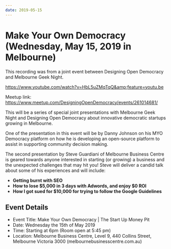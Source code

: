 ```yaml
---
date: 2019-05-15
---
```


# Make Your Own Democracy (Wednesday, May 15, 2019 in Melbourne)

This recording was from a joint event between Designing Open Democracy and Melbourne Geek Night.

https://www.youtube.com/watch?v=HbL5uZMqTqQ&amp;feature=youtu.be

Meetup link: https://www.meetup.com/DesigningOpenDemocracy/events/261014681/

This will be a series of special joint presentations with Melbourne Geek Night and Designing Open Democracy about innovative democratic startups growing in Melbourne.

One of the presentation in this event will be by Danny Johnson on his MYO Democracy platform on how he is developing an open-source platform to assist in supporting community decision making.

The second presentation by Steve Guardiani of Melbourne Business Centre is geared towards anyone interested in starting (or growing) a business and the unexpected challenges that may hit you! Steve will deliver a candid talk about some of his experiences and will include:

* **Getting burnt with SEO**
* **How to lose $5,000 in 3 days with Adwords, and enjoy $0 ROI**
* **How I got sued for $10,000 for trying to follow the Google Guidelines**

<!-- more -->

## Event Details

* Event Title: Make Your Own Democracy | The Start Up Money Pit
* Date: Wednesday the 15th of May 2019
* Time: Starting at 6pm (Room open at 5:45 pm)
* Location: Melbourne Business Centre, Level 9, 440 Collins Street, Melbourne Victoria 3000 (melbournebusinesscentre.com.au)
